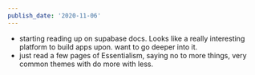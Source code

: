 ```yaml
---
publish_date: '2020-11-06'
---
```

- starting reading up on supabase docs. Looks like a really interesting platform to build apps upon. want to go deeper  into it.
- just read a few pages of Essentialism, saying no to more things, very common themes with do more with less. 
